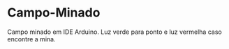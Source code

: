 # Campo-Minado

Campo minado em IDE Arduino.
Luz verde para ponto e luz vermelha caso encontre a mina.
